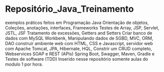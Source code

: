 # Repositório_Java_Treinamento
exemplos práticos feitos em Programação Java
Orientação de objetos, Coleções, anotações, interfaces, 
Frameworks Testes de Array, JSP, Servlet, JSTL, JSF
Tratamento de excessões, Getters and Setters
Criar banco de dados com MySQL Workbenk, 
Manipulando dados de SGBD, MVC, ORM, DAO
construir ambiente web com HTML, CSS e Javascript, 
servidor web com Apache Tomcat, JPA, Hibernate, HQL,
Constrir um CRUD completo, Webservices SOAP e REST (APIs)
Spring Boot, Swagger, Maven, Gradle e
Testes de software (TDD)
Inserido nesse repositório somente aulas do modulo 1 por hora.
